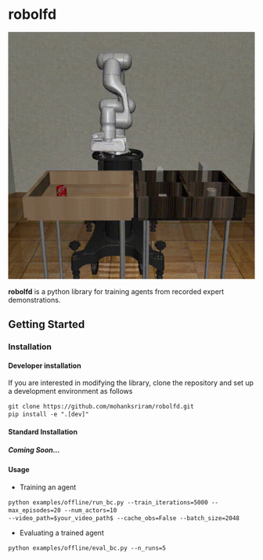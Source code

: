 # robolfd

<p align="center">
  <img src="docs/gifs/eval_run_panda_pick_place_can.gif">
</p>

**robolfd** is a python library for training agents from recorded expert demonstrations.

## Getting Started

### Installation

#### Developer installation
If you are interested in modifying the library, clone the repository and set up 
a development environment as follows

    git clone https://github.com/mohanksriram/robolfd.git
    pip install -e ".[dev]"

#### Standard Installation
##### Coming Soon...
<!--  
``robolfd`` requires Python 3.7+ library and [PyTorch (>= 1.7)](https://pytorch.org). 
To install the latest stable version, run
    pip install robolfd
-->

#### Usage
- Training an agent
```
python examples/offline/run_bc.py --train_iterations=5000 --max_episodes=20 --num_actors=10
--video_path=$your_video_path$ --cache_obs=False --batch_size=2048
```
- Evaluating a trained agent
```
python examples/offline/eval_bc.py --n_runs=5
```
